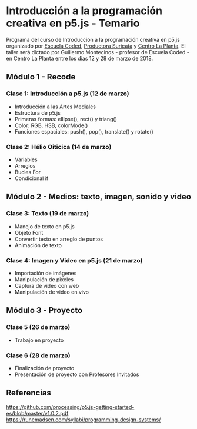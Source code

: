 # Introducción a la programación creativa en p5.js - Temario
Programa del curso de Introducción a la programación creativa en p5.js organizado por [Escuela Coded](http://codedescuela.cl), [Productora Suricata](https://productorasuricata.com/) y [Centro La Planta](http://centrolaplanta.com/).
El taller será dictado por Guillermo Montecinos - profesor de Escuela Coded -  en Centro La Planta entre los días 12 y 28 de marzo de 2018.

## Módulo 1 - Recode
### Clase 1: Introducción a p5.js (12 de marzo)
- Introducción a las Artes Mediales
- Estructura de p5.js
- Primeras formas: ellipse(), rect() y triang()
- Color: RGB, HSB, colorMode()
- Funciones espaciales: push(), pop(), translate() y rotate()
### Clase 2: Hélio Oiticica (14 de marzo)
- Variables
- Arreglos
- Bucles For
- Condicional if
## Módulo 2 - Medios: texto, imagen, sonido y video
### Clase 3: Texto (19 de marzo)
- Manejo de texto en p5.js
- Objeto Font
- Convertir texto en arreglo de puntos
- Animación de texto
### Clase 4: Imagen y Video en p5.js (21 de marzo)
- Importación de imágenes
- Manipulación de pixeles
- Captura de video con web
- Manipulación de video en vivo
## Módulo 3 - Proyecto
### Clase 5 (26 de marzo)
- Trabajo en proyecto
### Clase 6 (28 de marzo)
- Finalización de proyecto
- Presentación de proyecto con Profesores Invitados

## Referencias
https://github.com/processing/p5.js-getting-started-es/blob/master/v1.0.2.pdf<br>
https://runemadsen.com/syllabi/programming-design-systems/

